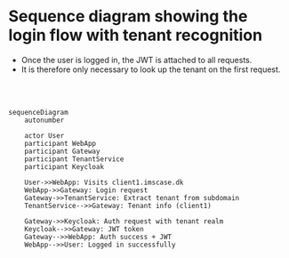 # Sequence diagram showing the login flow with tenant recognition

- Once the user is logged in, the JWT is attached to all requests.
- It is therefore only necessary to look up the tenant on the first request.

<br>
<br>

```mermaid
sequenceDiagram
    autonumber

    actor User
    participant WebApp
    participant Gateway
    participant TenantService
    participant Keycloak
    
    User->>WebApp: Visits client1.imscase.dk
    WebApp->>Gateway: Login request
    Gateway->>TenantService: Extract tenant from subdomain
    TenantService-->>Gateway: Tenant info (client1)
    
    Gateway->>Keycloak: Auth request with tenant realm
    Keycloak-->>Gateway: JWT token
    Gateway-->>WebApp: Auth success + JWT
    WebApp-->>User: Logged in successfully
``` 